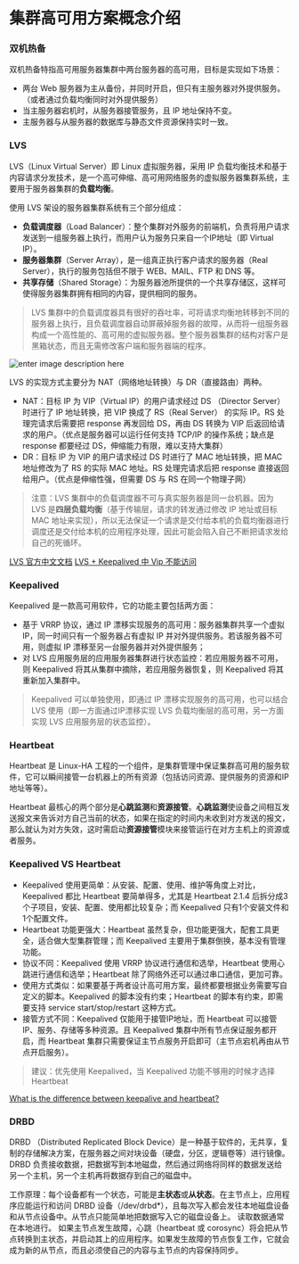 # 集群高可用方案概念介绍

### 双机热备
双机热备特指高可用服务器集群中两台服务器的高可用，目标是实现如下场景：

- 两台 Web 服务器为主从备份，并同时开启，但只有主服务器对外提供服务。（或者通过负载均衡同时对外提供服务）
- 当主服务器宕机时，从服务器接管服务，且 IP 地址保持不变。
- 主服务器与从服务器的数据库与静态文件资源保持实时一致。

### LVS
LVS（Linux Virtual Server）即 Linux 虚拟服务器，采用 IP 负载均衡技术和基于内容请求分发技术，是一个高可伸缩、高可用网络服务的虚拟服务器集群系统，主要用于服务器集群的**负载均衡**。

使用 LVS 架设的服务器集群系统有三个部分组成：

- **负载调度器**（Load Balancer）：整个集群对外服务的前端机，负责将用户请求发送到一组服务器上执行，而用户认为服务只来自一个IP地址（即 Virtual IP）。
- **服务器集群**（Server Array），是一组真正执行客户请求的服务器（Real Server），执行的服务包括但不限于 WEB、MAIL、FTP 和 DNS 等。
- **共享存储**（Shared Storage）：为服务器池所提供的一个共享存储区，这样可使得服务器集群拥有相同的内容，提供相同的服务。

> LVS 集群中的负载调度器具有很好的吞吐率，可将请求均衡地转移到不同的服务器上执行，且负载调度器自动屏蔽掉服务器的故障，从而将一组服务器构成一个高性能的、高可用的虚拟服务器。整个服务器集群的结构对客户是黑箱状态，而且无需修改客户端和服务器端的程序。

![enter image description here](http://img1.51cto.com/attachment/201104/110349553.png)

LVS 的实现方式主要分为 NAT（网络地址转换）与 DR（直接路由）两种。

- NAT：目标 IP 为 VIP（Virtual IP）的用户请求经过 DS （Director Server）时进行了 IP 地址转换，把 VIP 换成了 RS（Real Server） 的实际 IP。RS 处理完请求后需要把 response 再发回给 DS，再由 DS 转换为 VIP 后返回给请求的用户。（优点是服务器可以运行任何支持 TCP/IP 的操作系统；缺点是 response 都要经过 DS，伸缩能力有限，难以支持大集群）
- DR：目标 IP 为 VIP 的用户请求经过 DS 时进行了 MAC 地址转换，把 MAC 地址修改为了 RS 的实际 MAC 地址。RS 处理完请求后把 response 直接返回给用户。（优点是伸缩性强，但需要 DS 与 RS 在同一个物理子网）

> 注意：LVS 集群中的负载调度器不可与真实服务器是同一台机器。因为 LVS 是**四层负载均衡**（基于传输层，请求的转发通过修改 IP 地址或目标 MAC 地址来实现），所以无法保证一个请求是交付给本机的负载均衡器进行调度还是交付给本机的应用程序处理，因此可能会陷入自己不断把请求发给自己的死循环。

[LVS 官方中文文档](http://www.linuxvirtualserver.org/zh/lvs1.html)
[LVS + Keepalived 中 Vip 不能访问](http://bbs.linuxtone.org/thread-20357-1-1.html)

### Keepalived
Keepalived 是一款高可用软件，它的功能主要包括两方面：

- 基于 VRRP 协议，通过 IP 漂移实现服务的高可用：服务器集群共享一个虚拟 IP，同一时间只有一个服务器占有虚拟 IP 并对外提供服务。若该服务器不可用，则虚拟 IP 漂移至另一台服务器并对外提供服务；
- 对 LVS 应用服务层的应用服务器集群进行状态监控：若应用服务器不可用，则 Keepalived 将其从集群中摘除，若应用服务器恢复，则 Keepalived 将其重新加入集群中。

> Keepalived 可以单独使用，即通过 IP 漂移实现服务的高可用，也可以结合 LVS 使用（即一方面通过IP漂移实现 LVS 负载均衡层的高可用，另一方面实现 LVS 应用服务层的状态监控）。

### Heartbeat
Heartbeat 是 Linux-HA 工程的一个组件，是集群管理中保证集群高可用的服务软件，它可以瞬间接管一台机器上的所有资源（包括访问资源、提供服务的资源和IP地址等等）。

Heartbeat 最核心的两个部分是**心跳监测**和**资源接管**。**心跳监测**使设备之间相互发送报文来告诉对方自己当前的状态，如果在指定的时间内未收到对方发送的报文，那么就认为对方失效，这时需启动**资源接管**模块来接管运行在对方主机上的资源或者服务。

### Keepalived VS Heartbeat
- Keepalived 使用更简单：从安装、配置、使用、维护等角度上对比，Keepalived 都比 Heartbeat 要简单得多，尤其是 Heartbeat 2.1.4 后拆分成3个子项目，安装、配置、使用都比较复杂；而 Keepalived 只有1个安装文件和1个配置文件。
- Heartbeat 功能更强大：Heartbeat 虽然复杂，但功能更强大，配套工具更全，适合做大型集群管理；而 Keepalived 主要用于集群倒换，基本没有管理功能。
- 协议不同：Keepalived 使用 VRRP 协议进行通信和选举，Heartbeat 使用心跳进行通信和选举；Heartbeat 除了网络外还可以通过串口通信，更加可靠。
- 使用方式类似：如果要基于两者设计高可用方案，最终都要根据业务需要写自定义的脚本。Keepalived 的脚本没有约束；Heartbeat 的脚本有约束，即需要支持 service start/stop/restart 这种方式。
- 接管方式不同：Keepalived 仅能用于接管IP地址，而 Heartbeat 可以接管IP、服务、存储等多种资源。且 Keepalived 集群中所有节点保证服务都开启，而 Heartbeat 集群只需要保证主节点服务开启即可（主节点宕机再由从节点开启服务）。

> 建议：优先使用 Keepalived，当 Keepalived 功能不够用的时候才选择 Heartbeat

[What is the difference between keepalive and heartbeat?](https://serverfault.com/questions/361071/what-is-the-difference-between-keepalive-and-heartbeat)

### DRBD
DRBD （Distributed Replicated Block Device）是一种基于软件的，无共享，复制的存储解决方案，在服务器之间对块设备（硬盘，分区，逻辑卷等）进行镜像。DRBD 负责接收数据，把数据写到本地磁盘，然后通过网络将同样的数据发送给另一个主机，另一个主机再将数据存到自己的磁盘中。

工作原理：每个设备都有一个状态，可能是**主状态**或**从状态**。在主节点上，应用程序应能运行和访问 DRBD 设备（/dev/drbd*），且每次写入都会发往本地磁盘设备和从节点设备中。从节点只能简单地把数据写入它的磁盘设备上。 读取数据通常在本地进行。 如果主节点发生故障，心跳（heartbeat 或 corosync）将会把从节点转换到主状态，并启动其上的应用程序。如果发生故障的节点恢复工作，它就会成为新的从节点，而且必须使自己的内容与主节点的内容保持同步。
















